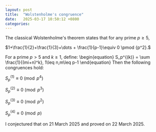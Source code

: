 ```yaml
---
layout: post
title:  "Wolstenholme's congruence"
date:   2025-03-17 10:50:12 +0800
categories: 
---
```



 The classical Wolstenholme's theorem states that for any prime $p \geq 5$,

$1+\frac{1}{2}+\frac{1}{3}+\dots + \frac{1}{p-1}\equiv 0 \pmod {p^2}.$


 For a prime $p>5$ and $k\geq 1$, define:
\begin{equation}
S_p^{(k)} = \sum \frac{1}{(mi+n)^k},  1\leq n,m\leq p-1
\end{equation}
Then the following congruences hold:

 $S_p^{(1)} \equiv 0 \pmod{p^4}$ 

 $S_p^{(2)} \equiv 0 \pmod{p^3}$ 

 $S_p^{(3)} \equiv 0 \pmod{p^2}$ 

 $S_p^{(4)} \equiv 0 \pmod{p}$
 
 
 I conjectured that on 21 March 2025 and proved on 22 March 2025.


